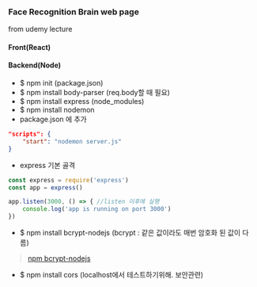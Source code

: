 ### Face Recognition Brain web page
from udemy lecture

#### Front(React)

#### Backend(Node)

* $ npm init (package.json)
* $ npm install body-parser (req.body할 때 필요)
* $ npm install express (node_modules)
* $ npm install nodemon
* package.json 에 추가

``` json
"scripts": {
    "start": "nodemon server.js"
}
```

* express 기본 골격
``` js
const express = require('express')
const app = express()

app.listen(3000, () => { //listen 이후에 실행
    console.log('app is running on port 3000')
})
```

* $ npm install bcrypt-nodejs (bcrypt : 같은 값이라도 매번 암호화 된 값이 다름)
> <a href='https://www.npmjs.com/package/bcrypt-nodejs'>npm bcrypt-nodejs</a>

* $ npm install cors (localhost에서 테스트하기위해. 보안관련)